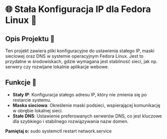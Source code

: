 # 🌐 Stała Konfiguracja IP dla Fedora Linux 🐧

## Opis Projektu 📖

Ten projekt zawiera pliki konfiguracyjne do ustawienia stałego IP, maski sieciowej oraz DNS w systemie operacyjnym Fedora Linux. Jest to przydatne w środowiskach, gdzie wymagana jest stabilność sieci, jak np. serwery czy rozwijane lokalnie aplikacje webowe.

## Funkcje 🚀

- **Stały IP**: Konfiguracja stałego adresu IP, który nie zmienia się po restarcie systemu.
- **Maska sieciowa**: Określenie maski podsieci, wspierającej komunikację w obrębie lokalnej sieci.
- **Stałe DNS**: Ustawienie preferowanych serwerów DNS, co jest kluczowe dla szybkiego i stabilnego rozwiązywania nazw domen.


**Pamiętaj o:**
sudo systemctl restart network.service
